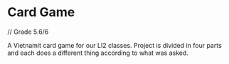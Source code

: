 # Card Game
// Grade 5.6/6

A Vietnamit card game for our LI2 classes.
Project is divided in four parts and each does a different thing according to what was asked. 
